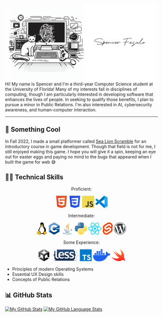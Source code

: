 <img src="images/Me!.png">
Hi! My name is Spencer and I'm a third-year Computer Science student at the University of Florida! Many of my interests fall in disciplines of computing, though I am particularly interested in developing software that enhances the lives of people. In seeking to qualify those benefits, I plan to pursue a minor in Public Relations. I'm also interested in AI, cybersecurity awareness, and human-computer interaction.

---

## 🦭 Something Cool
In Fall 2022, I made a small platformer called [Sea Lion Scramble](https://www.spencer.fasulo.one/sls/) for an introductory course in game development. Though that field is not for me, I still enjoyed making this game. I hope you will give it a spin, keeping an eye out for easter eggs and paying no mind to the bugs that appeared when I built the game for web 😅

## 👨‍💻 Technical Skills
<p align="center">Proficient:</p>
<p align="center">
  <a title="HTML5" href="https://html.spec.whatwg.org/multipage/"><img src="images/html5.png" height="40"></a>
  <a title="CSS3" href="https://developer.mozilla.org/en-US/docs/Web/CSS"><img src="images/css3.png" height="40"></a>
  <a title="Javascript" href="https://developer.mozilla.org/en-US/docs/Web/javascript"><img src="images/javascript.png" height="40"></a>
  <a title="Visual Studio Code" href="https://code.visualstudio.com/"><img src="images/vscode.png" height="40"></a>
</p>
<p align="center">Intermediate:</p>
<p align="center">
  <a title="Linux" href="https://www.linuxfoundation.org/"><img src="images/Tux.png" height="40"></a>
  <a title="C++" href="https://isocpp.org/"><img src="images/cpp.png" height="40"></a>
  <a title="Java" href="https://www.java.com/"><img src="images/java.png" height="40"></a>
  <a title="Python" href="https://www.python.org/"><img src="images/python.png" height="40"></a>
  <a title="React" href="https://react.dev/"><img src="images/react.png" height="40"></a>
  <a title="Svelte" href="https://svelte.dev"><img src="images/svelte.png" height="40"></a>
  <a title="WordPress" href="https://wordpress.org"><img src="images/wordpress.png" height="40"></a>
</p>
<p align="center">Some Experience:</p>
<p align="center">
  <a title="Unity" href="https://unity.com/"><img src="images/unity.png" height="40"></a>
  <a title="Less.js" href="https://lesscss.org/"><img src="images/less.png" height="40"></a>
  <a title="Typescript" href="https://www.typescriptlang.org/"><img src="images/typescript.png" height="40"></a>
  <a title="Docker" href="https://www.docker.com/"><img src="images/docker.png" height="40"></a>
  <a title="Swift" href="https://www.swift.org"><img src="images/swift.png" height="40"></a>
</p>

+ Principles of modern Operating Systems
+ Essential UX Design skills
+ Concepts of Public Relations

## 📊 GitHub Stats
[![My GitHub Stats](https://github-readme-stats.vercel.app/api/?username=spfncer&count_private=true&theme=transparent&showicons=true)]()
[![My GitHub Language Stats](https://github-readme-stats.vercel.app/api/top-langs/?username=spfncer&langs_count=5&theme=transparent)]()

<!--
**spfncer/spfncer** is a ✨ _special_ ✨ repository because its `README.md` (this file) appears on your GitHub profile.

Here are some ideas to get you started:

-...
- 👯 I’m looking to collaborate on ...
- 🤔 I’m looking for help with ...
- 💬 Ask me about ...
- 📫 How to reach me: ...
- 😄 Pronouns: ...
- ⚡ Fun fact: ...
-->
